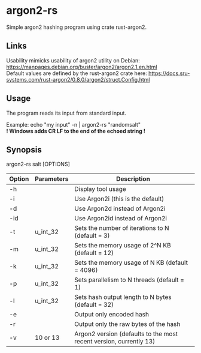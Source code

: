 # argon2-rs
Simple argon2 hashing program using crate rust-argon2.

## Links
Usability mimicks usability of argon2 utility on Debian: https://manpages.debian.org/buster/argon2/argon2.1.en.html  
Default values are defined by the rust-argon2 crate here: https://docs.sru-systems.com/rust-argon2/0.8.0/argon2/struct.Config.html

## Usage
The program reads its input from standard input.

Example: echo "my input" -n | argon2-rs "randomsalt"  
**! Windows adds CR LF to the end of the echoed string !**

## Synopsis
argon2-rs salt [OPTIONS]

| Option | Parameters | Description                                                        |
| ------ | ---------- | ------------------------------------------------------------------ |
| -h     |            | Display tool usage                                                 |
| -i     |            | Use Argon2i (this is the default)                                  |
| -d     |            | Use Argon2d instead of Argon2i                                     |
| -id    |            | Use Argon2id instead of Argon2i                                    |
| -t     | u_int_32   | Sets the number of iterations to N (default = 3)                   |
| -m     | u_int_32   | Sets the memory usage of 2^N KB (default = 12)                     |
| -k     | u_int_32   | Sets the memory usage of N KB (default = 4096)                     |
| -p     | u_int_32   | Sets parallelism to N threads (default = 1)                        |
| -l     | u_int_32   | Sets hash output length to N bytes (default = 32)                  |
| -e     |            | Output only encoded hash                                           |
| -r     |            | Output only the raw bytes of the hash                              |
| -v     | 10 or 13   | Argon2 version (defaults to the most recent version, currently 13) |

